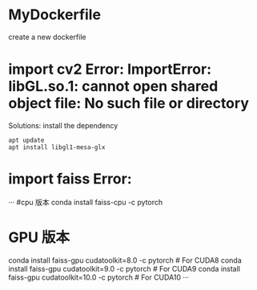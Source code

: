 # MyDockerfile
create a new dockerfile

# import cv2 Error: ImportError: libGL.so.1: cannot open shared object file: No such file or directory

Solutions: install the dependency
```
apt update
apt install libgl1-mesa-glx
```

# import faiss Error: 
···
#cpu 版本
conda install faiss-cpu -c pytorch
# GPU 版本
conda install faiss-gpu cudatoolkit=8.0 -c pytorch # For CUDA8
conda install faiss-gpu cudatoolkit=9.0 -c pytorch # For CUDA9
conda install faiss-gpu cudatoolkit=10.0 -c pytorch # For CUDA10
···
